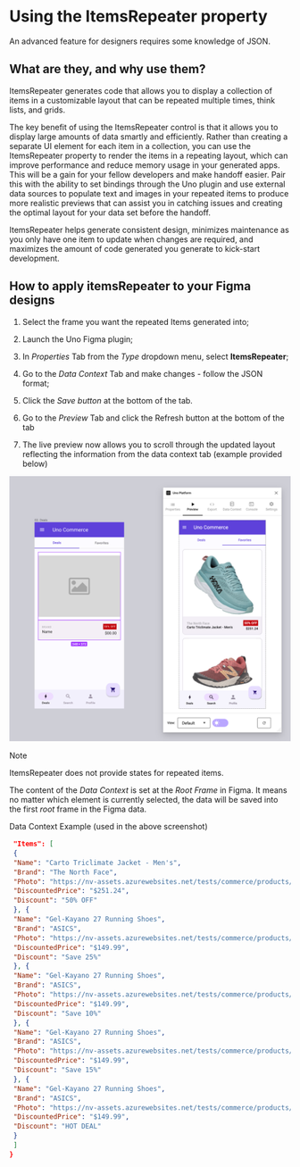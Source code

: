 # Using the ItemsRepeater property 

An advanced feature for designers requires some knowledge of JSON.

## What are they, and why use them?

ItemsRepeater generates code that allows you to display a collection of items in a customizable layout that can be repeated multiple times, think lists, and grids.

The key benefit of using the ItemsRepeater control is that it allows you to display large amounts of data smartly and efficiently. Rather than creating a separate UI element for each item in a collection, you can use the ItemsRepeater property to render the items in a repeating layout, which can improve performance and reduce memory usage in your generated apps. This will be a gain for your fellow developers and make handoff easier. Pair this with the ability to set bindings through the Uno plugin and use external data sources to populate text and images in your repeated items to produce more realistic previews that can assist you in catching issues and creating the optimal layout for your data set before the handoff.

ItemsRepeater helps generate consistent design, minimizes maintenance as you only have one item to update when changes are required, and maximizes the amount of code generated you generate to kick-start development.

## How to apply itemsRepeater to your Figma designs

1. Select the frame you want the repeated Items generated into;

2. Launch the Uno Figma plugin;

3. In *Properties* Tab from the *Type* dropdown menu, select **ItemsRepeater**;

4. Go to the *Data* *Context* Tab and make changes - follow the JSON format;

5. Click the *Save button* at the bottom of the tab.

6. Go to the *Preview* Tab and click the Refresh button at the bottom of the tab

7. The live preview now allows you to scroll through the updated layout reflecting the information from the data context tab (example provided below)

![](assets/ItemsRepeater.png)

> [!NOTE] 
> ItemsRepeater does not provide states for repeated items.
 
The content of the *Data Context* is set at the *Root Frame* in Figma. It means no matter which element is currently selected, the data will be saved into the first *root* frame in the Figma data.


Data Context Example (used in the above screenshot)

```json
 "Items": [
 {
 "Name": "Carto Triclimate Jacket - Men's",
 "Brand": "The North Face",
 "Photo": "https://nv-assets.azurewebsites.net/tests/commerce/products/product1.png",
 "DiscountedPrice": "$251.24",
 "Discount": "50% OFF"
 }, {
 "Name": "Gel-Kayano 27 Running Shoes",
 "Brand": "ASICS",
 "Photo": "https://nv-assets.azurewebsites.net/tests/commerce/products/product2.png",
 "DiscountedPrice": "$149.99",
 "Discount": "Save 25%"
 }, {
 "Name": "Gel-Kayano 27 Running Shoes",
 "Brand": "ASICS",
 "Photo": "https://nv-assets.azurewebsites.net/tests/commerce/products/product3.png",
 "DiscountedPrice": "$149.99",
 "Discount": "Save 10%"
 }, {
 "Name": "Gel-Kayano 27 Running Shoes",
 "Brand": "ASICS",
 "Photo": "https://nv-assets.azurewebsites.net/tests/commerce/products/product4.png",
 "DiscountedPrice": "$149.99",
 "Discount": "Save 15%"
 }, {
 "Name": "Gel-Kayano 27 Running Shoes",
 "Brand": "ASICS",
 "Photo": "https://nv-assets.azurewebsites.net/tests/commerce/products/product5.png",
 "DiscountedPrice": "$149.99",
 "Discount": "HOT DEAL"
 }
 ]
}
```

